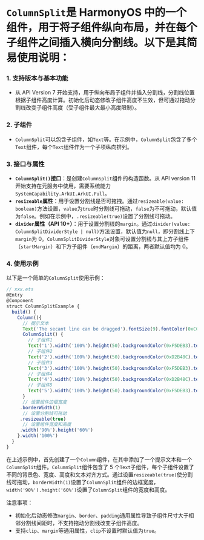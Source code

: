 # `ColumnSplit`是 HarmonyOS 中的一个组件，用于将子组件纵向布局，并在每个子组件之间插入横向分割线。以下是其简易使用说明：

### 1. 支持版本与基本功能

- 从 API Version 7 开始支持，用于纵向布局子组件并插入分割线，分割线位置根据子组件高度计算。初始化后动态修改子组件高度不生效，但可通过拖动分割线改变子组件高度（受子组件最大最小高度限制）。

### 2. 子组件

- `ColumnSplit`可以包含子组件，如`Text`等。在示例中，`ColumnSplit`包含了多个`Text`组件，每个`Text`组件作为一个子项纵向排列。

### 3. 接口与属性

- **`ColumnSplit()`接口**：是创建`ColumnSplit`组件的构造函数。从 API version 11 开始支持在元服务中使用，需要系统能力`SystemCapability.ArkUI.ArkUI.Full`。
- **`resizeable`属性**：用于设置分割线是否可拖拽。通过`resizeable(value: boolean)`方法设置，`value`为`true`时分割线可拖动，`false`为不可拖动，默认值为`false`。例如在示例中，`.resizeable(true)`设置了分割线可拖动。
- **`divider`属性（API 10+）**：用于设置分割线的`margin`。通过`divider(value: ColumnSplitDividerStyle | null)`方法设置，默认值为`null`，即分割线上下`margin`为 0。`ColumnSplitDividerStyle`对象可设置分割线与其上方子组件（`startMargin`）和下方子组件（`endMargin`）的距离，两者默认值均为 0。

### 4. 使用示例

以下是一个简单的`ColumnSplit`使用示例：

```typescript
// xxx.ets
@Entry
@Component
struct ColumnSplitExample {
  build() {
    Column(){
      // 提示文本
      Text('The secant line can be dragged').fontSize(9).fontColor(0xCCCCCC).width('90%')
      ColumnSplit() {
        // 子组件1
        Text('1').width('100%').height(50).backgroundColor(0xF5DEB3).textAlign(TextAlign.Center)
        // 子组件2
        Text('2').width('100%').height(50).backgroundColor(0xD2B48C).textAlign(TextAlign.Center)
        // 子组件3
        Text('3').width('100%').height(50).backgroundColor(0xF5DEB3).textAlign(TextAlign.Center)
        // 子组件4
        Text('4').width('100%').height(50).backgroundColor(0xD2B48C).textAlign(TextAlign.Center)
        // 子组件5
        Text('5').width('100%').height(50).backgroundColor(0xF5DEB3).textAlign(TextAlign.Center)
      }
      // 设置组件边框宽度
     .borderWidth(1)
      // 设置分割线可拖动
     .resizeable(true) 
      // 设置组件宽度和高度
     .width('90%').height('60%')
    }.width('100%')
  }
}
```

在上述示例中，首先创建了一个`Column`组件，在其中添加了一个提示文本和一个`ColumnSplit`组件。`ColumnSplit`组件包含了 5 个`Text`子组件，每个子组件设置了不同的背景色、宽度、高度和文本对齐方式。通过设置`resizeable(true)`使分割线可拖动，`borderWidth(1)`设置了`ColumnSplit`组件的边框宽度，`width('90%').height('60%')`设置了`ColumnSplit`组件的宽度和高度。

注意事项：

- 初始化后动态修改`margin`、`border`、`padding`通用属性导致子组件尺寸大于相邻分割线间距时，不支持拖动分割线改变子组件高度。
- 支持`clip`、`margin`等通用属性，`clip`不设置时默认值为`true`。